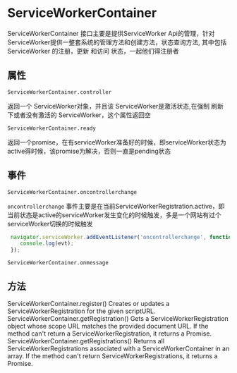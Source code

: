 # ServiceWorkerContainer
ServiceWorkerContainer 接口主要是提供ServiceWorker Api的管理，针对ServiceWorker提供一整套系统的管理方法和创建方法，状态查询方法, 其中包括ServiceWorker 的注册，更新 和访问 状态，一起他们得注册者

## 属性
`ServiceWorkerContainer.controller`

返回一个 ServiceWorker对象，并且该 ServiceWorker是激活状态,在强制 刷新下或者没有激活的 ServiceWorker，这个属性返回空

`ServiceWorkerContainer.ready`

返回一个promise，在有serviceWorker准备好的时候，即serviceWorker状态为active得时候，该promise为解决，否则一直是pending状态

## 事件

`ServiceWorkerContainer.oncontrollerchange`

`oncontrollerchange` 事件主要是在当前ServiceWorkerRegistration.active，即当前状态是active的serviceWorker发生变化的时候触发，多是一个网站有过个serviceWorker切换的时候触发

``` javascript
 navigator.serviceWorker.addEventListener('oncontrollerchange', function (evt) {
    console.log(evt);
 });
```

`ServiceWorkerContainer.onmessage`

## 方法

ServiceWorkerContainer.register() 
Creates or updates a ServiceWorkerRegistration for the given scriptURL.
ServiceWorkerContainer.getRegistration()
Gets a ServiceWorkerRegistration object whose scope URL matches the provided document URL.  If the method can't return a ServiceWorkerRegistration, it returns a Promise. 
ServiceWorkerContainer.getRegistrations()
Returns all ServiceWorkerRegistrations associated with a ServiceWorkerContainer in an array.  If the method can't return ServiceWorkerRegistrations, it returns a Promise. 
